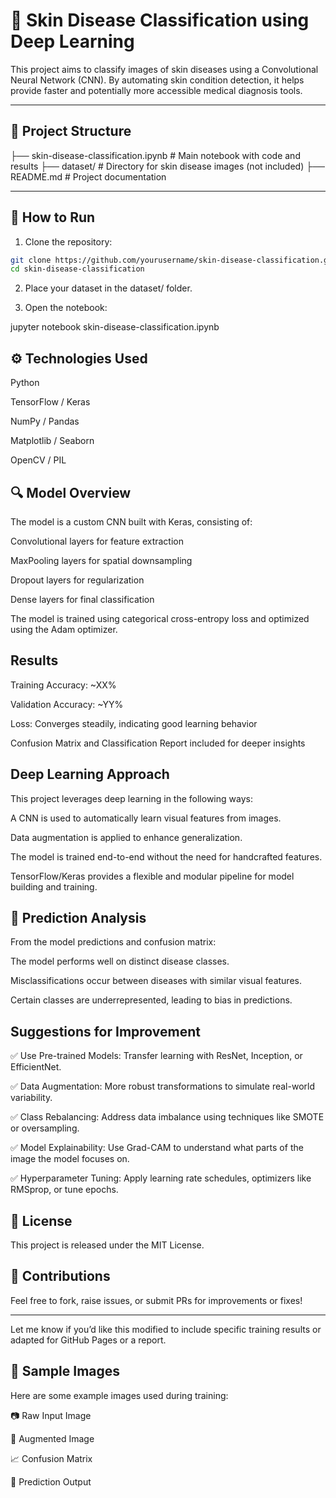 # 🧠 Skin Disease Classification using Deep Learning

This project aims to classify images of skin diseases using a Convolutional Neural Network (CNN). By automating skin condition detection, it helps provide faster and potentially more accessible medical diagnosis tools.

---

## 📂 Project Structure

├── skin-disease-classification.ipynb # Main notebook with code and results
├── dataset/ # Directory for skin disease images (not included)
├── README.md # Project documentation


---

## 🚀 How to Run

1. Clone the repository:

```bash
git clone https://github.com/yourusername/skin-disease-classification.git
cd skin-disease-classification
```

2. Place your dataset in the dataset/ folder.

3. Open the notebook:

jupyter notebook skin-disease-classification.ipynb


## ⚙️ Technologies Used
Python

TensorFlow / Keras

NumPy / Pandas

Matplotlib / Seaborn

OpenCV / PIL



## 🔍 Model Overview
The model is a custom CNN built with Keras, consisting of:

Convolutional layers for feature extraction

MaxPooling layers for spatial downsampling

Dropout layers for regularization

Dense layers for final classification

The model is trained using categorical cross-entropy loss and optimized using the Adam optimizer.


## Results
Training Accuracy: ~XX%

Validation Accuracy: ~YY%

Loss: Converges steadily, indicating good learning behavior

Confusion Matrix and Classification Report included for deeper insights

## Deep Learning Approach
This project leverages deep learning in the following ways:

A CNN is used to automatically learn visual features from images.

Data augmentation is applied to enhance generalization.

The model is trained end-to-end without the need for handcrafted features.

TensorFlow/Keras provides a flexible and modular pipeline for model building and training.


## 🔬 Prediction Analysis
From the model predictions and confusion matrix:

The model performs well on distinct disease classes.

Misclassifications occur between diseases with similar visual features.

Certain classes are underrepresented, leading to bias in predictions.


## Suggestions for Improvement
✅ Use Pre-trained Models: Transfer learning with ResNet, Inception, or EfficientNet.

✅ Data Augmentation: More robust transformations to simulate real-world variability.

✅ Class Rebalancing: Address data imbalance using techniques like SMOTE or oversampling.

✅ Model Explainability: Use Grad-CAM to understand what parts of the image the model focuses on.

✅ Hyperparameter Tuning: Apply learning rate schedules, optimizers like RMSprop, or tune epochs.


## 📄 License
This project is released under the MIT License.


## 🤝 Contributions
Feel free to fork, raise issues, or submit PRs for improvements or fixes!


---

Let me know if you’d like this modified to include specific training results or adapted for GitHub Pages or a report.


## 📸 Sample Images
Here are some example images used during training:

📷 Raw Input Image


🧪 Augmented Image

📈 Confusion Matrix

🧾 Prediction Output
